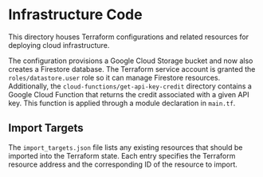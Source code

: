 # Infrastructure Code

This directory houses Terraform configurations and related resources for deploying cloud infrastructure.

The configuration provisions a Google Cloud Storage bucket and now also creates
a Firestore database. The Terraform service account is granted the
`roles/datastore.user` role so it can manage Firestore resources.
Additionally, the `cloud-functions/get-api-key-credit` directory contains a Google Cloud Function that returns the credit associated with a given API key.
This function is applied through a module declaration in `main.tf`.

## Import Targets

The `import_targets.json` file lists any existing resources that should be
imported into the Terraform state. Each entry specifies the Terraform resource
address and the corresponding ID of the resource to import.
